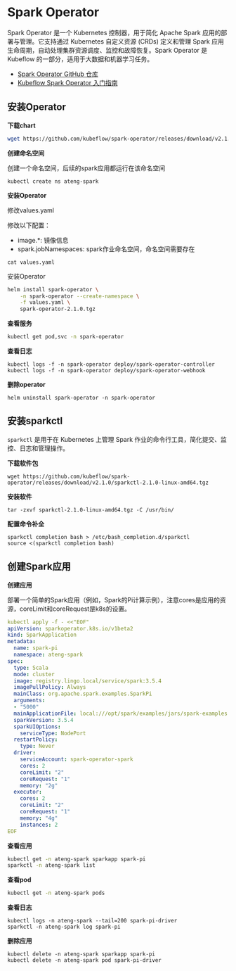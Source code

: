 # Spark Operator

Spark Operator 是一个 Kubernetes 控制器，用于简化 Apache Spark 应用的部署与管理。它支持通过 Kubernetes 自定义资源 (CRDs) 定义和管理 Spark 应用生命周期，自动处理集群资源调度、监控和故障恢复。Spark Operator 是 Kubeflow 的一部分，适用于大数据和机器学习任务。

- [Spark Operator GitHub 仓库](https://github.com/kubeflow/spark-operator)
- [Kubeflow Spark Operator 入门指南](https://www.kubeflow.org/docs/components/spark-operator/getting-started/)



## 安装Operator

**下载chart**

```sh
wget https://github.com/kubeflow/spark-operator/releases/download/v2.1.0/spark-operator-2.1.0.tgz
```

**创建命名空间**

创建一个命名空间，后续的spark应用都运行在该命名空间

```
kubectl create ns ateng-spark
```

**安装Operator**

修改values.yaml

修改以下配置：

- image.*: 镜像信息
- spark.jobNamespaces: spark作业命名空间，命名空间需要存在

```
cat values.yaml
```

安装Operator

```sh
helm install spark-operator \
    -n spark-operator --create-namespace \
    -f values.yaml \
    spark-operator-2.1.0.tgz
```

**查看服务**

```sh
kubectl get pod,svc -n spark-operator
```

**查看日志**

```
kubectl logs -f -n spark-operator deploy/spark-operator-controller
kubectl logs -f -n spark-operator deploy/spark-operator-webhook
```

**删除operator**

```
helm uninstall spark-operator -n spark-operator
```

## 安装sparkctl

`sparkctl` 是用于在 Kubernetes 上管理 Spark 作业的命令行工具，简化提交、监控、日志和管理操作。

**下载软件包**

```
wget https://github.com/kubeflow/spark-operator/releases/download/v2.1.0/sparkctl-2.1.0-linux-amd64.tgz
```

**安装软件**

```
tar -zxvf sparkctl-2.1.0-linux-amd64.tgz -C /usr/bin/
```

**配置命令补全**

```
sparkctl completion bash > /etc/bash_completion.d/sparkctl
source <(sparkctl completion bash)
```

## 创建Spark应用

**创建应用**

部署一个简单的Spark应用（例如，Spark的Pi计算示例），注意cores是应用的资源，coreLimit和coreRequest是k8s的设置。

```yaml
kubectl apply -f - <<"EOF"
apiVersion: sparkoperator.k8s.io/v1beta2
kind: SparkApplication
metadata:
  name: spark-pi
  namespace: ateng-spark
spec:
  type: Scala
  mode: cluster
  image: registry.lingo.local/service/spark:3.5.4
  imagePullPolicy: Always
  mainClass: org.apache.spark.examples.SparkPi
  arguments:
  - "5000"
  mainApplicationFile: local:///opt/spark/examples/jars/spark-examples.jar
  sparkVersion: 3.5.4
  sparkUIOptions:
    serviceType: NodePort
  restartPolicy:
    type: Never
  driver:
    serviceAccount: spark-operator-spark
    cores: 2
    coreLimit: "2"
    coreRequest: "1"
    memory: "2g"
  executor:
    cores: 2
    coreLimit: "2"
    coreRequest: "1"
    memory: "4g"
    instances: 2
EOF
```

**查看应用**

```sh
kubectl get -n ateng-spark sparkapp spark-pi
sparkctl -n ateng-spark list
```

**查看pod**

```sh
kubectl get -n ateng-spark pods 
```

**查看日志**

```
kubectl logs -n ateng-spark --tail=200 spark-pi-driver
sparkctl -n ateng-spark log spark-pi
```

**删除应用**

```
kubectl delete -n ateng-spark sparkapp spark-pi
kubectl delete -n ateng-spark pod spark-pi-driver
```

